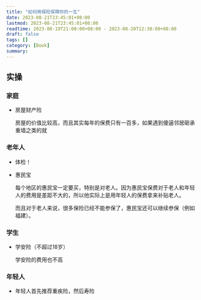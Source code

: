 ```yaml
---
title: "如何用保险保障你的一生"
date: 2023-08-21T23:45:01+08:00
lastmod: 2023-08-21T23:45:01+08:00
readtime: 2023-08-19T21:00:00+08:00 - 2023-08-20T12:30:00+08:00
draft: false
tags: []
category: [Book]
summary: 
---
```


## 实操

### 家庭

- 房屋财产险

  房屋的价值比较高，而且其实每年的保费只有一百多，如果遇到傻逼邻居砸承重墙之类的就

### 老年人

- 体检！

- 惠民宝

  每个地区的惠民宝一定要买，特别是对老人。因为惠民宝保费对于老人和年轻人的费用是差距不大的，所以他实际上是用年轻人的保费拿来补贴老人。

  而且对于老人来说，很多保险已经不能参保了，惠民宝还可以继续参保（例如福建）。

### 学生

- 学安险（不超过18岁）

  学安险的费用也不高

### 年轻人

- 年轻人首先推荐重疾险，然后寿险